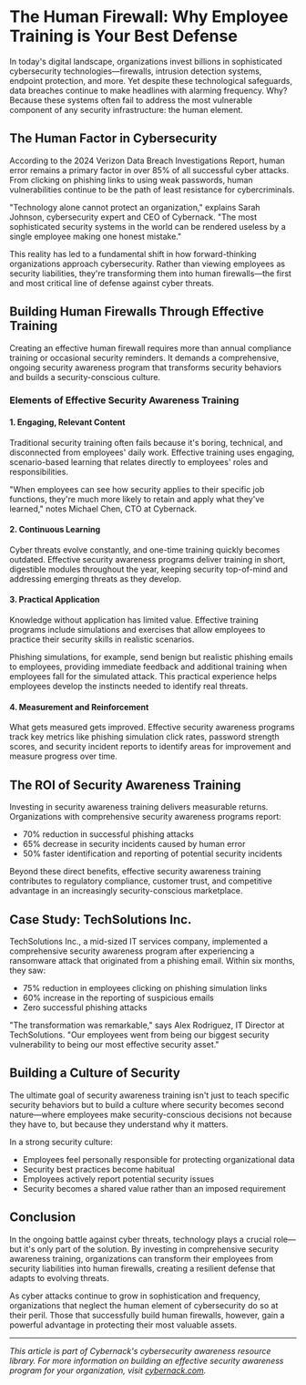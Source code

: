 # The Human Firewall: Why Employee Training is Your Best Defense

In today's digital landscape, organizations invest billions in sophisticated cybersecurity technologies—firewalls, intrusion detection systems, endpoint protection, and more. Yet despite these technological safeguards, data breaches continue to make headlines with alarming frequency. Why? Because these systems often fail to address the most vulnerable component of any security infrastructure: the human element.

## The Human Factor in Cybersecurity

According to the 2024 Verizon Data Breach Investigations Report, human error remains a primary factor in over 85% of all successful cyber attacks. From clicking on phishing links to using weak passwords, human vulnerabilities continue to be the path of least resistance for cybercriminals.

"Technology alone cannot protect an organization," explains Sarah Johnson, cybersecurity expert and CEO of Cybernack. "The most sophisticated security systems in the world can be rendered useless by a single employee making one honest mistake."

This reality has led to a fundamental shift in how forward-thinking organizations approach cybersecurity. Rather than viewing employees as security liabilities, they're transforming them into human firewalls—the first and most critical line of defense against cyber threats.

## Building Human Firewalls Through Effective Training

Creating an effective human firewall requires more than annual compliance training or occasional security reminders. It demands a comprehensive, ongoing security awareness program that transforms security behaviors and builds a security-conscious culture.

### Elements of Effective Security Awareness Training

#### 1. Engaging, Relevant Content

Traditional security training often fails because it's boring, technical, and disconnected from employees' daily work. Effective training uses engaging, scenario-based learning that relates directly to employees' roles and responsibilities.

"When employees can see how security applies to their specific job functions, they're much more likely to retain and apply what they've learned," notes Michael Chen, CTO at Cybernack.

#### 2. Continuous Learning

Cyber threats evolve constantly, and one-time training quickly becomes outdated. Effective security awareness programs deliver training in short, digestible modules throughout the year, keeping security top-of-mind and addressing emerging threats as they develop.

#### 3. Practical Application

Knowledge without application has limited value. Effective training programs include simulations and exercises that allow employees to practice their security skills in realistic scenarios.

Phishing simulations, for example, send benign but realistic phishing emails to employees, providing immediate feedback and additional training when employees fall for the simulated attack. This practical experience helps employees develop the instincts needed to identify real threats.

#### 4. Measurement and Reinforcement

What gets measured gets improved. Effective security awareness programs track key metrics like phishing simulation click rates, password strength scores, and security incident reports to identify areas for improvement and measure progress over time.

## The ROI of Security Awareness Training

Investing in security awareness training delivers measurable returns. Organizations with comprehensive security awareness programs report:

- 70% reduction in successful phishing attacks
- 65% decrease in security incidents caused by human error
- 50% faster identification and reporting of potential security incidents

Beyond these direct benefits, effective security awareness training contributes to regulatory compliance, customer trust, and competitive advantage in an increasingly security-conscious marketplace.

## Case Study: TechSolutions Inc.

TechSolutions Inc., a mid-sized IT services company, implemented a comprehensive security awareness program after experiencing a ransomware attack that originated from a phishing email. Within six months, they saw:

- 75% reduction in employees clicking on phishing simulation links
- 60% increase in the reporting of suspicious emails
- Zero successful phishing attacks

"The transformation was remarkable," says Alex Rodriguez, IT Director at TechSolutions. "Our employees went from being our biggest security vulnerability to being our most effective security asset."

## Building a Culture of Security

The ultimate goal of security awareness training isn't just to teach specific security behaviors but to build a culture where security becomes second nature—where employees make security-conscious decisions not because they have to, but because they understand why it matters.

In a strong security culture:

- Employees feel personally responsible for protecting organizational data
- Security best practices become habitual
- Employees actively report potential security issues
- Security becomes a shared value rather than an imposed requirement

## Conclusion

In the ongoing battle against cyber threats, technology plays a crucial role—but it's only part of the solution. By investing in comprehensive security awareness training, organizations can transform their employees from security liabilities into human firewalls, creating a resilient defense that adapts to evolving threats.

As cyber attacks continue to grow in sophistication and frequency, organizations that neglect the human element of cybersecurity do so at their peril. Those that successfully build human firewalls, however, gain a powerful advantage in protecting their most valuable assets.

---

*This article is part of Cybernack's cybersecurity awareness resource library. For more information on building an effective security awareness program for your organization, visit [cybernack.com](https://cybernack.com).*
